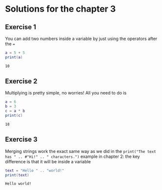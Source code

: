 # Solutions for the chapter 3

## Exercise 1
You can add two numbers inside a variable by just using the operators after the `=`

```lua
a = 5 + 5
print(a)
```

```bash
10
```

## Exercise 2
Multiplying is pretty simple, no worries! All you need to do is

```lua
a = 6
b = 3
c = a * b
print(c)
```

```bash
18
```

## Exercise 3
Merging strings work the exact same way as we did in the `print("The text has " .. #"Hi!" .. " characters.")` example in chapter 2: the key difference is that it will be inside a variable

```lua
text = "Hello " .. "world!"
print(text)
```

```bash
Hello world!
```

